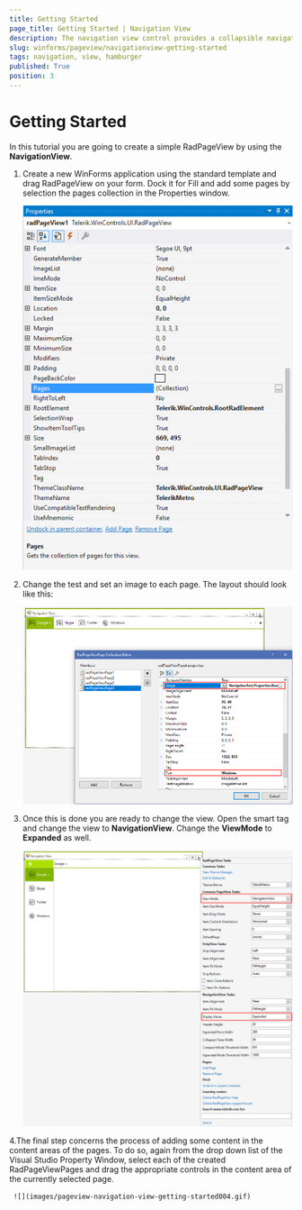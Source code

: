 ```yaml
---
title: Getting Started
page_title: Getting Started | Navigation View
description: The navigation view control provides a collapsible navigation pane that helps implement the hamburger menu pattern and automatically adapts the pane's display mode to different control sizes.
slug: winforms/pageview/navigationview-getting-started
tags: navigation, view, hamburger
published: True
position: 3
---
```


# Getting Started

In this tutorial you are going to create a simple RadPageView by using the __NavigationView__.

1. Create a new WinForms application using the standard template and drag RadPageView on your form. Dock it for Fill and add some pages by selection the pages collection in the Properties window.

    ![](images/pageview-navigation-view-getting-started001.png)

2. Change the test and set an image to each page. The layout should look like this:

    ![](images/pageview-navigation-view-getting-started002.png)
 
3. Once this is done you are ready to change the view. Open the smart tag and change the view to __NavigationView__. Change the __ViewMode__ to __Expanded__ as well. 

    ![](images/pageview-navigation-view-getting-started003.png)


4.The final step concerns the process of adding some content in the content areas of the pages. To do so, again from the drop down list of the Visual Studio Property Window, select each of the created RadPageViewPages and drag the appropriate controls in the content area of the currently selected page.

     ![](images/pageview-navigation-view-getting-started004.gif)

